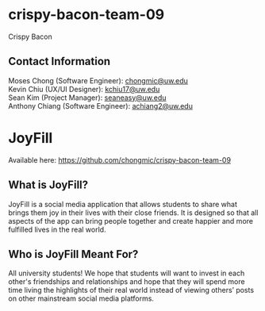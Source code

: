 # crispy-bacon-team-09
Crispy Bacon

## Contact Information
Moses Chong (Software Engineer): chongmic@uw.edu  
Kevin Chiu (UX/UI Designer): kchiu17@uw.edu  
Sean Kim (Project Manager): seaneasy@uw.edu  
Anthony Chiang (Software Engineer): achiang2@uw.edu  

# JoyFill
Available here: https://github.com/chongmic/crispy-bacon-team-09

## What is JoyFill?
JoyFill is a social media application that allows students to share what brings them joy in their lives with their close friends. It is designed so that all aspects of the app can bring people together and create happier and more fulfilled lives in the real world.

## Who is JoyFill Meant For?
All university students! We hope that students will want to invest in each other's friendships and relationships and hope that they will spend more time living the highlights of their real world instead of viewing others’ posts on other mainstream social media platforms.
